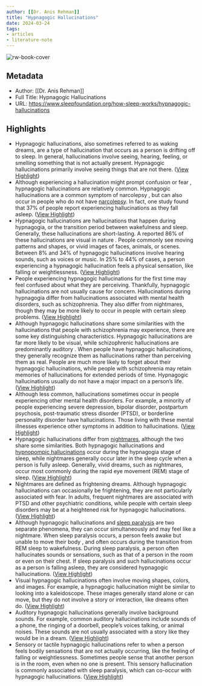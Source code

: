```yaml
---
author: [[Dr. Anis Rehman]]
title: "Hypnagogic Hallucinations"
date: 2024-03-24
tags: 
- articles
- literature-note
---
```

![rw-book-cover](https://www.sleepfoundation.org/wp-content/uploads/2021/06/Hypnagogic-Hallucinations.jpg)

## Metadata
- Author: [[Dr. Anis Rehman]]
- Full Title: Hypnagogic Hallucinations
- URL: https://www.sleepfoundation.org/how-sleep-works/hypnagogic-hallucinations

## Highlights
- Hypnagogic hallucinations, also sometimes referred to as waking dreams, are a type of hallucination that occurs as a person is drifting off to sleep. In general, hallucinations involve seeing, hearing, feeling, or smelling something that is not actually present. Hypnagogic hallucinations primarily involve seeing things that are not there. ([View Highlight](https://read.readwise.io/read/01hss2xvns91czk89zwtsts4y2))
- Although experiencing a hallucination might prompt confusion or fear , hypnagogic hallucinations are relatively common. Hypnagogic hallucinations are a common symptom of narcolepsy , but can also occur in people who do not have [narcolepsy](https://www.sleepfoundation.org/narcolepsy/symptoms). In fact, one study found that 37% of people report experiencing hallucinations as they fall asleep. ([View Highlight](https://read.readwise.io/read/01hss2xzhhhv5198akh3w1ggf0))
- Hypnagogic hallucinations are hallucinations that happen during hypnagogia, or the transition period between wakefulness and sleep. Generally, these hallucinations are short-lasting. A reported 86% of these hallucinations are visual in nature . People commonly see moving patterns and shapes, or vivid images of faces, animals, or scenes. Between 8% and 34% of hypnagogic hallucinations involve hearing sounds, such as voices or music. In 25% to 44% of cases, a person experiencing a hypnagogic hallucination feels a physical sensation, like falling or weightlessness. ([View Highlight](https://read.readwise.io/read/01hss2y1f514rgyawtwgkeh8s1))
- People experiencing hypnagogic hallucinations for the first time may feel confused about what they are perceiving. Thankfully, hypnagogic hallucinations are not usually cause for concern. Hallucinations during hypnagogia differ from hallucinations associated with mental health disorders, such as schizophrenia. They also differ from nightmares, though they may be more likely to occur in people with certain sleep problems. ([View Highlight](https://read.readwise.io/read/01hss2y3drpj35ebxw231pd1pn))
- Although hypnagogic hallucinations share some similarities with the hallucinations that people with schizophrenia may experience, there are some key distinguishing characteristics. Hypnagogic hallucinations are far more likely to be visual, while schizophrenic hallucinations are predominantly auditory . When people have hypnagogic hallucinations, they generally recognize them as hallucinations rather than perceiving them as real. People are much more likely to forget about their hypnagogic hallucinations, while people with schizophrenia may retain memories of hallucinations for extended periods of time. Hypnagogic hallucinations usually do not have a major impact on a person’s life. ([View Highlight](https://read.readwise.io/read/01hss2y5ndr228vsm0wfdy8z54))
- Although less common, hallucinations sometimes occur in people experiencing other mental health disorders. For example, a minority of people experiencing severe depression, bipolar disorder, postpartum psychosis, post-traumatic stress disorder (PTSD), or borderline personality disorder have hallucinations. Those living with these mental illnesses experience other symptoms in addition to hallucinations. ([View Highlight](https://read.readwise.io/read/01hss2y9dxyrkzc79kzxfg8kqm))
- Hypnagogic hallucinations differ from [nightmares](https://www.sleepfoundation.org/nightmares), although the two share some similarities. Both hypnagogic hallucinations and [hypnopompic hallucinations](https://www.sleepfoundation.org/how-sleep-works/hypnopompic-hallucinations) occur during the hypnagogia stage of sleep, while nightmares generally occur later in the sleep cycle when a person is fully asleep. Generally, vivid dreams, such as nightmares, occur most commonly during the rapid eye movement (REM) stage of sleep. ([View Highlight](https://read.readwise.io/read/01hss2yc0ptmnssg2m18tpdgcz))
- Nightmares are defined as frightening dreams. Although hypnagogic hallucinations can occasionally be frightening, they are not particularly associated with fear. In adults, frequent nightmares are associated with PTSD and other psychiatric conditions, while people with certain sleep disorders may be at a heightened risk for hypnagogic hallucinations. ([View Highlight](https://read.readwise.io/read/01hss2yd7j3drm5eqsn9qmbqef))
- Although hypnagogic hallucinations and [sleep paralysis](https://www.sleepfoundation.org/parasomnias/sleep-paralysis) are two separate phenomena, they can occur simultaneously and may feel like a nightmare. When sleep paralysis occurs, a person feels awake but unable to move their body , and often occurs during the transition from REM sleep to wakefulness. During sleep paralysis, a person often hallucinates sounds or sensations, such as that of a person in the room or even on their chest. If sleep paralysis and such hallucinations occur as a person is falling asleep, they are considered hypnagogic hallucinations. ([View Highlight](https://read.readwise.io/read/01hss2yesgm0qr6afz1sd3abc2))
- Visual hypnagogic hallucinations often involve moving shapes, colors, and images. For example, a hypnagogic hallucination might be similar to looking into a kaleidoscope. These images generally stand alone or can move, but they do not involve a story or interaction, like dreams often do. ([View Highlight](https://read.readwise.io/read/01hss2yh292m1w6x7st9kes91e))
- Auditory hypnagogic hallucinations generally involve background sounds. For example, common auditory hallucinations include sounds of a phone, the ringing of a doorbell, people’s voices talking, or animal noises. These sounds are not usually associated with a story like they would be in a dream. ([View Highlight](https://read.readwise.io/read/01hss2yjdn4ry0cbkw7h9fmhjw))
- Sensory or tactile hypnagogic hallucinations refer to when a person feels bodily sensations that are not actually occurring, like the feeling of falling or weightlessness. Sometimes people sense that another person is in the room, even when no one is present. This sensory hallucination is commonly associated with sleep paralysis, which can co-occur with hypnagogic hallucinations. ([View Highlight](https://read.readwise.io/read/01hss2ykt13shrq1m60hphcqrb))
